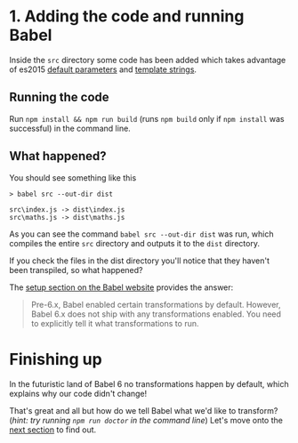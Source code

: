 # 1. Adding the code and running Babel

Inside the `src` directory some code has been added which takes advantage of es2015 [default parameters](https://developer.mozilla.org/en/docs/Web/JavaScript/Reference/Functions/default_parameters) and [template strings](https://developer.mozilla.org/en/docs/Web/JavaScript/Reference/template_strings).

## Running the code
 
Run `npm install && npm run build` (runs `npm build` only if `npm install` was successful) in the command line.

## What happened?

You should see something like this

```shell
> babel src --out-dir dist

src\index.js -> dist\index.js
src\maths.js -> dist\maths.js
```

As you can see the command `babel src --out-dir dist` was run, which compiles the entire `src` directory and outputs it to the `dist` directory. 

If you check the files in the dist directory you'll notice that they haven't been transpiled, so what happened?

The [setup section on the Babel website](http://babeljs.io/docs/setup/#babel_cli) provides the answer: 

> Pre-6.x, Babel enabled certain transformations by default. However, Babel 6.x does not ship with any transformations enabled. You need to explicitly tell it what transformations to run.

# Finishing up

In the futuristic land of Babel 6 no transformations happen by default, which explains why our code didn't change! 

That's great and all but how do we tell Babel what we'd like to transform? (_hint: try running `npm run doctor` in the command line_) Let's move onto the [next section](../02) to find out. 
